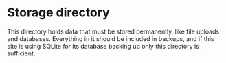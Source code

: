 # Storage directory

This directory holds data that must be stored permanently, like file uploads and databases. Everything in it should be included in backups, and if this site is using SQLite for its database backing up only this directory is sufficient.
